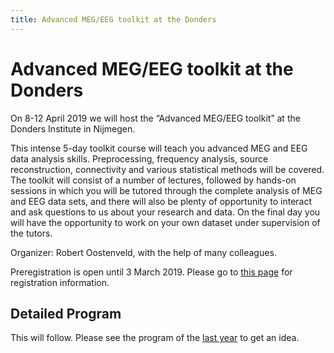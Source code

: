 ```yaml
---
title: Advanced MEG/EEG toolkit at the Donders
---
```


# Advanced MEG/EEG toolkit at the Donders

On 8-12 April 2019 we will host the “Advanced MEG/EEG toolkit” at the Donders Institute in Nijmegen.

This intense 5-day toolkit course will teach you advanced MEG and EEG data analysis skills. Preprocessing, frequency analysis, source reconstruction, connectivity and various statistical methods will be covered. The toolkit will consist of a number of lectures, followed by hands-on sessions in which you will be tutored through the complete analysis of MEG and EEG data sets, and there will also be plenty of opportunity to interact and ask questions to us about your research and data. On the final day you will have the opportunity to work on your own dataset under supervision of the tutors.

Organizer: Robert Oostenveld, with the help of many colleagues.

Preregistration is open until 3 March 2019. Please go to [this page](https://www.ru.nl/donders/agenda/donders-tool-kits/vm-tool-kits/donders-meg-eeg-toolkit/) for registration information. 

## Detailed Program

This will follow. Please see the program of the [last year](/workshop/toolkit2018) to get an idea.  
